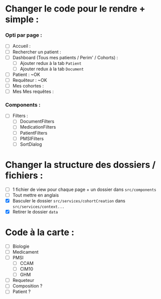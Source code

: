 # Changer le code pour le rendre + simple :

### Opti par page :

- [ ] Accueil :
- [ ] Rechercher un patient :
- [ ] Dashboard (Tous mes patients / Perim' / Cohorts) :
  - [ ] Ajouter redux à la tab `Patient`
  - [ ] Ajouter redux à la tab `Document`
- [ ] Patient : ~OK
- [ ] Requêteur : ~OK
- [ ] Mes cohortes :
- [ ] Mes Mes requêtes :

### Components :

- [ ] Filters :
  - [ ] DocumentFilters
  - [ ] MedicationFilters
  - [ ] PatientFilters
  - [ ] PMSIFilters
  - [ ] SortDialog

# Changer la structure des dossiers / fichiers :

- [ ] 1 fichier de view pour chaque page + un dossier dans `src/components`
- [ ] Tout mettre en anglais
- [x] Basculer le dossier `src/services/cohortCreation` dans `src/services/context...`
- [x] Retirer le dossier `data`

# Code à la carte :

- [ ] Biologie
- [ ] Medicament
- [ ] PMSI
  - [ ] CCAM
  - [ ] CIM10
  - [ ] GHM
- [ ] Requeteur
- [ ] Composition ?
- [ ] Patient ?
